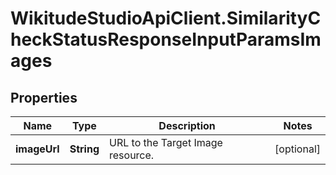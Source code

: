# WikitudeStudioApiClient.SimilarityCheckStatusResponseInputParamsImages

## Properties
Name | Type | Description | Notes
------------ | ------------- | ------------- | -------------
**imageUrl** | **String** | URL to the Target Image resource. | [optional] 


